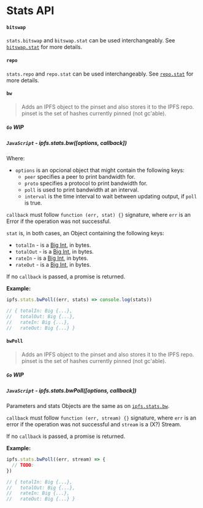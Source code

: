 Stats API
=======

#### `bitswap`

`stats.bitswap` and `bitswap.stat` can be used interchangeably. See [`bitswap.stat`](./BITSWAP.md#stat) for more details.

#### `repo`

`stats.repo` and `repo.stat` can be used interchangeably. See [`repo.stat`](./REPO.md#stat) for more details.

#### `bw`

> Adds an IPFS object to the pinset and also stores it to the IPFS repo. pinset is the set of hashes currently pinned (not gc'able).

##### `Go` **WIP**

##### `JavaScript` - ipfs.stats.bw([options, callback])

Where:

- `options` is an opcional object that might contain the following keys:
  - `peer` specifies a peer to print bandwidth for.
  - `proto` specifies a protocol to print bandwidth for.
  - `poll` is used to print bandwidth at an interval.
  - `interval` is the time interval to wait between updating output, if `poll` is true.

`callback` must follow `function (err, stat) {}` signature, where `err` is an Error if the operation was not successful.

`stat` is, in both cases, an Object containing the following keys:

- `totalIn` - is a [Big Int][1], in bytes.
- `totalOut` - is a [Big Int][1], in bytes.
- `rateIn` - is a [Big Int][1], in bytes.
- `rateOut` - is a [Big Int][1], in bytes.

If no `callback` is passed, a promise is returned.

**Example:**

```JavaScript
ipfs.stats.bwPoll((err, stats) => console.log(stats))

// { totalIn: Big {...},
//   totalOut: Big {...},
//   rateIn: Big {...},
//   rateOut: Big {...} }
```

#### `bwPoll`

> Adds an IPFS object to the pinset and also stores it to the IPFS repo. pinset is the set of hashes currently pinned (not gc'able).

##### `Go` **WIP**

##### `JavaScript` - ipfs.stats.bwPoll([options, callback])

Parameters and stats Objects are the same as on [`ipfs.stats.bw`](#bw).

`callback` must follow `function (err, stream) {}` signature, where `err` is an error if the operation was not successful and `stream` is a (X?) Stream.

If no `callback` is passed, a promise is returned.

**Example:**

```JavaScript
ipfs.stats.bwPoll((err, stream) => {
  // TODO:
})

// { totalIn: Big {...},
//   totalOut: Big {...},
//   rateIn: Big {...},
//   rateOut: Big {...} }
```

[1]: https://github.com/MikeMcl/big.js/
